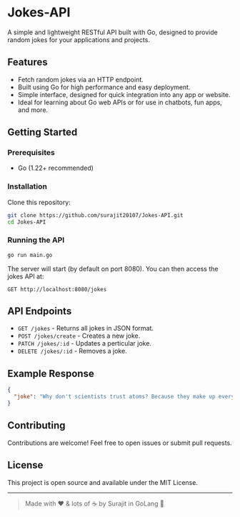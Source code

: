 # Jokes-API 

A simple and lightweight RESTful API built with Go, designed to provide random jokes for your applications and projects.

## Features

- Fetch random jokes via an HTTP endpoint.
- Built using Go for high performance and easy deployment.
- Simple interface, designed for quick integration into any app or website.
- Ideal for learning about Go web APIs or for use in chatbots, fun apps, and more.

## Getting Started

### Prerequisites

- Go (1.22+ recommended)

### Installation

Clone this repository:

```bash
git clone https://github.com/surajit20107/Jokes-API.git
cd Jokes-API
```

### Running the API

```bash
go run main.go
```

The server will start (by default on port 8080). You can then access the jokes API at:

```
GET http://localhost:8080/jokes
```

## API Endpoints

- `GET /jokes` - Returns all jokes in JSON format.
- `POST /jokes/create` - Creates a new joke.
- `PATCH /jokes/:id` - Updates a perticular joke.
- `DELETE /jokes/:id` - Removes a joke.

## Example Response

```json
{
  "joke": "Why don't scientists trust atoms? Because they make up everything!"
}
```

## Contributing

Contributions are welcome! Feel free to open issues or submit pull requests.

## License

This project is open source and available under the MIT License.

---

> Made with ❤️ & lots of ☕ by Surajit in GoLang 🦦
